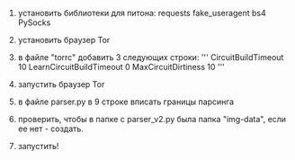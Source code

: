 1. установить библиотеки для питона:
requests
fake_useragent
bs4
PySocks

2. установить браузер Tor

3. в файле "torrc" добавить 3 следующих строки:
'''
CircuitBuildTimeout 10
LearnCircuitBuildTimeout 0
MaxCircuitDirtiness 10
'''

4. запустить браузер Tor

5. в файле parser.py в 9 строке вписать границы парсинга

6. проверить, чтобы в папке с parser_v2.py была папка "img-data", если ее нет - создать.

7. запустить!